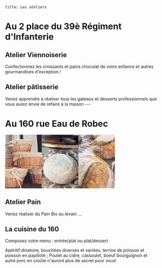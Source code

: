 	title: Les ateliers 
# Au 2 place du 39è Régiment d'Infanterie

## Atelier Viennoiserie
Confectionnez les croissants et pains chocolat de votre enfance et autres gourmandises d'exception !

## Atelier pâtisserie
Venez apprendre à réaliser tous les gateaux et desserts professionnels que vous aurez envie de refaire à la maison
	---
# Au 160 rue Eau de Robec
![montage-boulangerie](images/montage-boulangerie-vignette.jpg)

## Atelier Pain
Venez réaliser du Pain Bio au levain ...

## La cuisine du 160
Composez votre menu : entrée/plat ou plat/dessert

Apéritif dinatoire, bouchées diverses et variées, terrine de poisson et poisson en papillote ;
Poulet au cidre, cassoulet, boeuf bourguignon et autre porc en croûte n'auront plus de secret pour vous!

